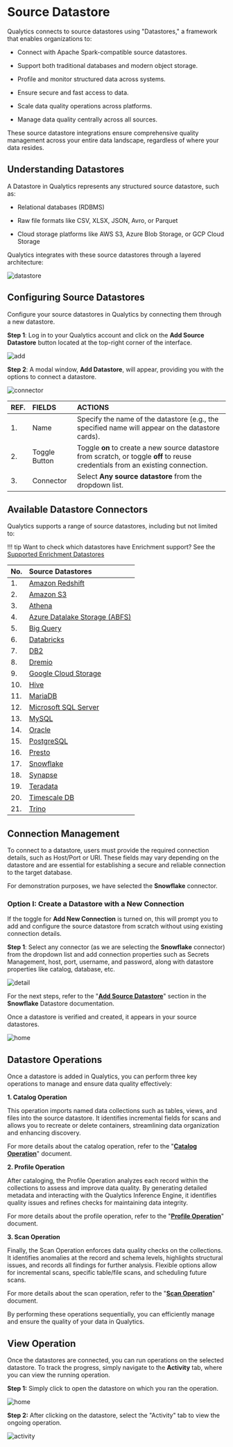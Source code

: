 # Source Datastore

Qualytics connects to source datastores using "Datastores," a framework that enables organizations to:

* Connect with Apache Spark-compatible source datastores.

* Support both traditional databases and modern object storage.

* Profile and monitor structured data across systems.

* Ensure secure and fast access to data.

* Scale data quality operations across platforms.

* Manage data quality centrally across all sources.

These source datastore integrations ensure comprehensive quality management across your entire data landscape, regardless of where your data resides.

## Understanding Datastores

A Datastore in Qualytics represents any structured source datastore, such as:

* Relational databases (RDBMS)

* Raw file formats like CSV, XLSX, JSON, Avro, or Parquet

* Cloud storage platforms like AWS S3, Azure Blob Storage, or GCP Cloud Storage

Qualytics integrates with these source datastores through a layered architecture:

![datastore](../assets/datastores/what-is/datastore.png)

## Configuring Source Datastores

Configure your source datastores in Qualytics by connecting them through a new datastore.

**Step 1**: Log in to your Qualytics account and click on the **Add Source Datastore** button located at the top-right corner of the interface.

![add](../assets/datastores/what-is/add-light-1.png)

**Step 2**: A modal window, **Add Datastore**, will appear, providing you with the options to connect a datastore.

![connector](../assets/datastores/what-is/connector-light-2.png)

| REF. | FIELDS | ACTIONS |
| :---- | :---- | :---- |
| 1. | Name | Specify the name of the datastore (e.g., the specified name will appear on the datastore cards). |
| 2. | Toggle Button | Toggle **on** to create a new source datastore from scratch, or toggle **off** to reuse credentials from an existing connection. |
| 3. | Connector | Select **Any source datastore** from the dropdown list. |

## Available Datastore Connectors

Qualytics supports a range of source datastores, including but not limited to:

!!! tip
    Want to check which datastores have Enrichment support? 
    See the [Supported Enrichment Datastores](../enrichment-support/supported-enrichment-datastores.md) 

| No. | Source Datastores|
| :---- | :----|
| 1. | [Amazon Redshift](../add-datastores/redshift.md)|
| 2. | [Amazon S3](../add-datastores/amazon-s3.md)|
| 3. | [Athena](../add-datastores/athena.md)|
| 4. | [Azure Datalake Storage (ABFS)](../add-datastores/azure-datalake-storage.md)|
| 5. | [Big Query](../add-datastores/bigquery.md)|
| 6. | [Databricks](../add-datastores/databricks.md)|
| 7. | [DB2](../add-datastores/db2.md)|
| 8. | [Dremio](../add-datastores/dremio.md)|
| 9. | [Google Cloud Storage](../add-datastores/google-cloud-storage.md)|
| 10. | [Hive](../add-datastores/hive.md)|
| 11. | [MariaDB](../add-datastores/maria-db.md)|
| 12. | [Microsoft SQL Server](../add-datastores/microsoft-sql-server.md)|
| 13. | [MySQL](../add-datastores/mysql.md)|
| 14. | [Oracle](../add-datastores/oracle.md)|
| 15. | [PostgreSQL](../add-datastores/postgresql.md)|
| 16. | [Presto](../add-datastores/presto.md)|
| 17. | [Snowflake](../add-datastores/snowflake.md)|
| 18. | [Synapse](../add-datastores/synapse.md)|
| 19. | [Teradata](../add-datastores/teradata.md)|
| 20. | [Timescale DB](../add-datastores/timescale-db.md)|
| 21. | [Trino](../add-datastores/trino.md)|

## Connection Management

To connect to a datastore, users must provide the required connection details, such as Host/Port or URI. These fields may vary depending on the datastore and are essential for establishing a secure and reliable connection to the target database.

For demonstration purposes, we have selected the **Snowflake** connector.

### Option I: Create a Datastore with a New Connection

If the toggle for **Add New Connection** is turned on, this will prompt you to add and configure the source datastore from scratch without using existing connection details.

**Step 1**: Select any connector (as we are selecting the **Snowflake** connector) from the dropdown list and add connection properties such as Secrets Management, host, port, username, and password, along with datastore properties like catalog, database, etc.

![detail](../assets/datastores/what-is/detail-light-3.png)

For the next steps, refer to the "[**Add Source Datastore**](../add-datastores/snowflake.md#add-a-source-datastore)" section in the **Snowflake** Datastore documentation.

Once a datastore is verified and created, it appears in your source datastores.

![home](../assets/datastores/what-is/home-light-4.png)

## Datastore Operations

Once a datastore is added in Qualytics, you can perform three key operations to manage and ensure data quality effectively:

**1. Catalog Operation**

   This operation imports named data collections such as tables, views, and files into the source datastore. It identifies incremental fields for scans and allows you to recreate or delete containers, streamlining data organization and enhancing discovery.  

   For more details about the catalog operation, refer to the "[**Catalog Operation**](../source-datastore/catalog.md)" document.

**2. Profile Operation**

   After cataloging, the Profile Operation analyzes each record within the collections to assess and improve data quality. By generating detailed metadata and interacting with the Qualytics Inference Engine, it identifies quality issues and refines checks for maintaining data integrity.

   For more details about the profile operation, refer to the "[**Profile Operation**](../source-datastore/profile.md)" document.

**3. Scan Operation**

   Finally, the Scan Operation enforces data quality checks on the collections. It identifies anomalies at the record and schema levels, highlights structural issues, and records all findings for further analysis. Flexible options allow for incremental scans, specific table/file scans, and scheduling future scans.

   For more details about the scan operation, refer to the "[**Scan Operation**](../source-datastore/scan.md)" document.

By performing these operations sequentially, you can efficiently manage and ensure the quality of your data in Qualytics.

## View Operation

Once the datastores are connected, you can run operations on the selected datastore. To track the progress, simply navigate to the **Activity** tab, where you can view the running operation.

**Step 1:** Simply click to open the datastore on which you ran the operation.

![home](../assets/datastores/what-is/home-light-5.png)

**Step 2:** After clicking on the datastore, select the "Activity" tab to view the ongoing operation.

![activity](../assets/datastores/what-is/activity-light-6.png)
